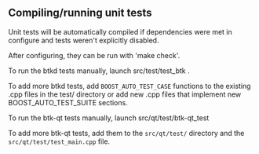 Compiling/running unit tests
------------------------------------

Unit tests will be automatically compiled if dependencies were met in configure
and tests weren't explicitly disabled.

After configuring, they can be run with 'make check'.

To run the btkd tests manually, launch src/test/test_btk .

To add more btkd tests, add `BOOST_AUTO_TEST_CASE` functions to the existing
.cpp files in the test/ directory or add new .cpp files that
implement new BOOST_AUTO_TEST_SUITE sections.

To run the btk-qt tests manually, launch src/qt/test/btk-qt_test

To add more btk-qt tests, add them to the `src/qt/test/` directory and
the `src/qt/test/test_main.cpp` file.
